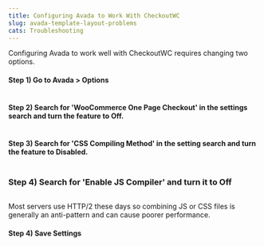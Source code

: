 ```yaml
---
title: Configuring Avada to Work With CheckoutWC
slug: avada-template-layout-problems
cats: Troubleshooting
---
```


<p>Configuring Avada to work well with CheckoutWC requires changing two options.</p>
<h4>Step 1) Go to Avada &gt; Options</h4>
<p><img src="https://s3.amazonaws.com/helpscout.net/docs/assets/5bdde2822c7d3a01757ac42e/images/60c765d3af164f7b537cdfdd/file-usaYMc7RSA.png" alt="" /></p>
<h4>Step 2) Search for 'WooCommerce One Page Checkout' in the settings search and turn the feature to Off.</h4>
<p><img src="https://s3.amazonaws.com/helpscout.net/docs/assets/5bdde2822c7d3a01757ac42e/images/5cb698cc2c7d3a07c44a1ae1/file-xLZ86BnNAN.png" alt="" /></p>
<h4>Step 3) Search for 'CSS Compiling Method' in the setting search and turn the feature to Disabled.</h4>
<p><img src="https://s3.amazonaws.com/helpscout.net/docs/assets/5bdde2822c7d3a01757ac42e/images/60c765feaf164f7b537cdfdf/file-fx2nqbZTKK.png" alt="" /></p>
<h3>Step 4) Search for 'Enable JS Compiler' and turn it to Off</h3>
<p><img src="https://s3.amazonaws.com/helpscout.net/docs/assets/5bdde2822c7d3a01757ac42e/images/622b5dccab585b230a89f9f9/file-h70tI55p9i.png" alt="" /></p>
<p>Most servers use HTTP/2 these days so combining JS or CSS files is generally an anti-pattern and can cause poorer performance.</p>
<h4>Step 4) Save Settings</h4>
